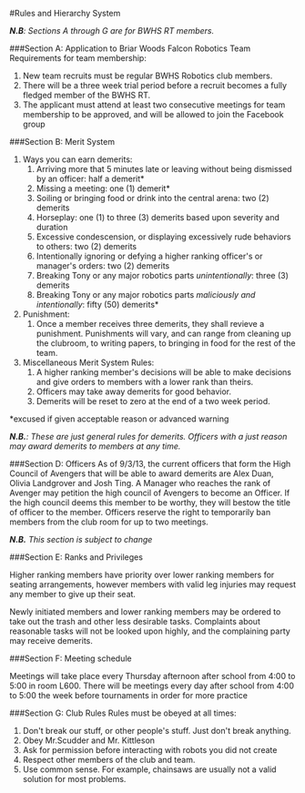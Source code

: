 #Rules and Hierarchy System

***N.B**: Sections A through G are for BWHS RT members.*

###Section A: Application to Briar Woods Falcon Robotics Team
Requirements for team membership:

1. New team recruits must be regular BWHS Robotics club members.
2. There will be a three week trial period before a recruit becomes a fully fledged member of the BWHS RT.
3. The applicant must attend at least two consecutive meetings for team membership to be approved, and will be allowed to join the Facebook group

###Section B: Merit System
1. Ways you can earn demerits:
    1. Arriving more that 5 minutes late or leaving without being dismissed by an officer: half a demerit*
    2. Missing a meeting: one (1) demerit*
    3. Soiling or bringing food or drink into the central arena: two (2) demerits
    4. Horseplay: one (1) to three (3) demerits based upon severity and duration
    5. Excessive condescension, or displaying excessively rude behaviors to others: two (2) demerits
    6. Intentionally ignoring or defying a higher ranking officer's or manager's orders: two (2) demerits
    7. Breaking Tony or any major robotics parts *unintentionally*: three (3) demerits
    8. Breaking Tony or any major robotics parts *maliciously and intentionally*: fifty (50) demerits*
2. Punishment:
    1. Once a member receives three demerits, they shall revieve a punishment. Punishments will vary, and can range from cleaning up the clubroom, to writing papers, to bringing in food for the rest of the team.
3. Miscellaneous Merit System Rules:
    1. A higher ranking member's decisions will be able to make decisions and give orders to members with a lower rank than theirs.
    2. Officers may take away demerits for good behavior. 
    3. Demerits will be reset to zero at the end of a two week period.

*excused if given acceptable reason or advanced warning

***N.B.**: These are just general rules for demerits. Officers with a just reason may award demerits to members at any time.*

###Section D: Officers
As of 9/3/13, the current officers that form the High Council of Avengers that will be able to award demerits are Alex Duan, Olivia Landgrover and Josh Ting.
A Manager who reaches the rank of Avenger may petition the high council of Avengers to become an Officer. If the high council deems this member to be worthy, they will bestow the title of officer to the member. 
Officers reserve the right to temporarily ban members from the club room for up to two meetings.

***N.B.** This section is subject to change*

###Section E: Ranks and Privileges 

Higher ranking members have priority over lower ranking members for seating arrangements, however members with valid leg injuries may request any member to give up their seat.

Newly initiated members and lower ranking members may be ordered to take out the trash and other less desirable tasks. Complaints about reasonable tasks will not be looked upon highly, and the complaining party may receive demerits. 

###Section F: Meeting schedule

Meetings will take place every Thursday afternoon after school from 4:00 to 5:00 in room L600.
There will be meetings every day after school from 4:00 to 5:00 the week before tournaments in order for more practice 

###Section G: Club Rules
Rules must be obeyed at all times:

1. Don't break our stuff, or other people's stuff. Just don't break anything.
2. Obey Mr.Scudder and Mr. Kittleson
3. Ask for permission before interacting with robots you did not create
4. Respect other members of the club and team.
5. Use common sense. For example, chainsaws are usually not a valid solution for most problems.